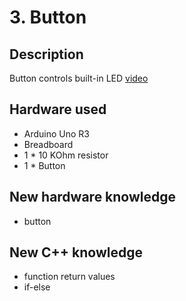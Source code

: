 # 3. Button

## Description
Button controls built-in LED
[video](https://vimeo.com/308431502)

## Hardware used
* Arduino Uno R3
* Breadboard
* 1 * 10 KOhm resistor
* 1 * Button

## New hardware knowledge
* button

## New C++ knowledge
* function return values
* if-else
